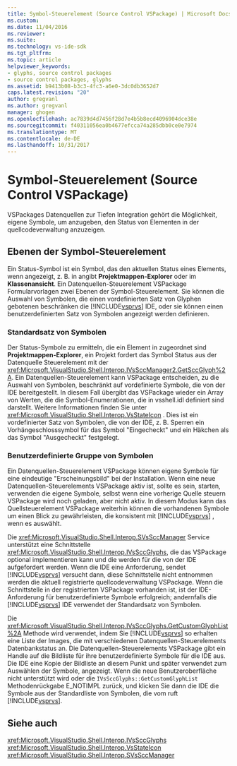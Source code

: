 ```yaml
---
title: Symbol-Steuerelement (Source Control VSPackage) | Microsoft Docs
ms.custom: 
ms.date: 11/04/2016
ms.reviewer: 
ms.suite: 
ms.technology: vs-ide-sdk
ms.tgt_pltfrm: 
ms.topic: article
helpviewer_keywords:
- glyphs, source control packages
- source control packages, glyphs
ms.assetid: b9413b08-b3c3-4fc3-a6e0-3dc0db3652d7
caps.latest.revision: "20"
author: gregvanl
ms.author: gregvanl
manager: ghogen
ms.openlocfilehash: ac7839d4d7456f28d7e4b5b8ecd4096904dce38e
ms.sourcegitcommit: f40311056ea0b4677efcca74a285dbb0ce0e7974
ms.translationtype: MT
ms.contentlocale: de-DE
ms.lasthandoff: 10/31/2017
---
```

# <a name="glyph-control-source-control-vspackage"></a>Symbol-Steuerelement (Source Control VSPackage)
VSPackages Datenquellen zur Tiefen Integration gehört die Möglichkeit, eigene Symbole, um anzugeben, den Status von Elementen in der quellcodeverwaltung anzuzeigen.  
  
## <a name="levels-of-glyph-control"></a>Ebenen der Symbol-Steuerelement  
 Ein Status-Symbol ist ein Symbol, das den aktuellen Status eines Elements, wenn angezeigt, z. B. in angibt **Projektmappen-Explorer** oder im **Klassenansicht**. Ein Datenquellen-Steuerelement VSPackage Formularvorlagen zwei Ebenen der Symbol-Steuerelement. Sie können die Auswahl von Symbolen, die einen vordefinierten Satz von Glyphen gebotenen beschränken die [!INCLUDE[vsprvs](../../code-quality/includes/vsprvs_md.md)] IDE, oder sie können einen benutzerdefinierten Satz von Symbolen angezeigt werden definieren.  
  
### <a name="default-set-of-glyphs"></a>Standardsatz von Symbolen  
 Der Status-Symbole zu ermitteln, die ein Element in zugeordnet sind **Projektmappen-Explorer**, ein Projekt fordert das Symbol Status aus der Datenquelle Steuerelement mit der <xref:Microsoft.VisualStudio.Shell.Interop.IVsSccManager2.GetSccGlyph%2A>. Ein Datenquellen-Steuerelement kann VSPackage entscheiden, zu die Auswahl von Symbolen, beschränkt auf vordefinierte Symbole, die von der IDE bereitgestellt. In diesem Fall übergibt das VSPackage wieder ein Array von Werten, die die Symbol-Enumerationen, die in vsshell.idl definiert sind darstellt. Weitere Informationen finden Sie unter <xref:Microsoft.VisualStudio.Shell.Interop.VsStateIcon> . Dies ist ein vordefinierter Satz von Symbolen, die von der IDE, z. B. Sperren ein Vorhängeschlosssymbol für das Symbol "Eingecheckt" und ein Häkchen als das Symbol "Ausgecheckt" festgelegt.  
  
### <a name="custom-set-of-glyphs"></a>Benutzerdefinierte Gruppe von Symbolen  
 Ein Datenquellen-Steuerelement VSPackage können eigene Symbole für eine eindeutige "Erscheinungsbild" bei der Installation. Wenn eine neue Datenquellen-Steuerelements VSPackage aktiv ist, sollte es sein, starten, verwenden die eigene Symbole, selbst wenn eine vorherige Quelle steuern VSPackage wird noch geladen, aber nicht aktiv. In diesem Modus kann das Quellsteuerelement VSPackage weiterhin können die vorhandenen Symbole um einen Blick zu gewährleisten, die konsistent mit [!INCLUDE[vsprvs](../../code-quality/includes/vsprvs_md.md)] , wenn es auswählt.  
  
 Die <xref:Microsoft.VisualStudio.Shell.Interop.SVsSccManager> Service unterstützt eine Schnittstelle <xref:Microsoft.VisualStudio.Shell.Interop.IVsSccGlyphs>, die das VSPackage optional implementieren kann und die werden für die von der IDE aufgefordert werden. Wenn die IDE eine Anforderung, sendet [!INCLUDE[vsprvs](../../code-quality/includes/vsprvs_md.md)] versucht dann, diese Schnittstelle nicht entnommen werden die aktuell registrierte quellcodeverwaltung VSPackage. Wenn die Schnittstelle in der registrierten VSPackage vorhanden ist, ist der IDE-Anforderung für benutzerdefinierte Symbole erfolgreich; andernfalls die [!INCLUDE[vsprvs](../../code-quality/includes/vsprvs_md.md)] IDE verwendet der Standardsatz von Symbolen.  
  
 Die <xref:Microsoft.VisualStudio.Shell.Interop.IVsSccGlyphs.GetCustomGlyphList%2A> Methode wird verwendet, indem Sie [!INCLUDE[vsprvs](../../code-quality/includes/vsprvs_md.md)] so erhalten eine Liste der Images, die mit verschiedenen Datenquellen-Steuerelements Datenbankstatus an. Die Datenquellen-Steuerelements VSPackage gibt ein Handle auf die Bildliste für ihre benutzerdefinierte Symbole für die IDE aus. Die IDE eine Kopie der Bildliste an diesem Punkt und später verwendet zum Auswählen der Symbole, angezeigt. Wenn die neue Benutzeroberfläche nicht unterstützt wird oder die `IVsSccGlyphs::GetCustomGlyphList` Methodenrückgabe E_NOTIMPL zurück, und klicken Sie dann die IDE die Symbole aus der Standardliste von Symbolen, die vom ruft [!INCLUDE[vsprvs](../../code-quality/includes/vsprvs_md.md)].  
  
## <a name="see-also"></a>Siehe auch  
 <xref:Microsoft.VisualStudio.Shell.Interop.IVsSccGlyphs>   
 <xref:Microsoft.VisualStudio.Shell.Interop.VsStateIcon>   
 <xref:Microsoft.VisualStudio.Shell.Interop.SVsSccManager>